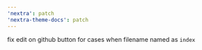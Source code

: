 ```yaml
---
'nextra': patch
'nextra-theme-docs': patch
---
```


fix edit on github button for cases when filename named as `index`
